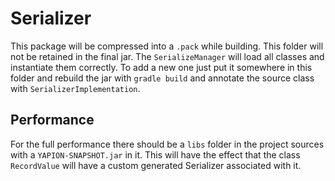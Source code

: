 # Serializer

This package will be compressed into a `.pack` while building. This folder will not be retained in the final jar. The `SerializeManager` will load all classes and instantiate them correctly. To add a new one just put it somewhere in this folder and rebuild the jar with `gradle build` and annotate the source class with `SerializerImplementation`.

## Performance

For the full performance there should be a `libs` folder in the project sources with a `YAPION-SNAPSHOT.jar` in it. This will have the effect that the class `RecordValue` will have a custom generated Serializer associated with it.